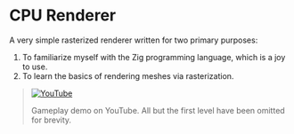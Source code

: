 # CPU Renderer
A very simple rasterized renderer written for two primary purposes:
1. To familiarize myself with the Zig programming language, which is a joy to use.
2. To learn the basics of rendering meshes via rasterization.

> [![YouTube](http://i.ytimg.com/vi/_o3g5q6HveA/hqdefault.jpg)](https://www.youtube.com/watch?v=_o3g5q6HveA)
>
> Gameplay demo on YouTube. All but the first level have been omitted for brevity.
